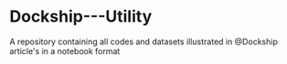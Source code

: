 # Dockship---Utility
A repository containing all codes and datasets illustrated in @Dockship article's in a notebook format

